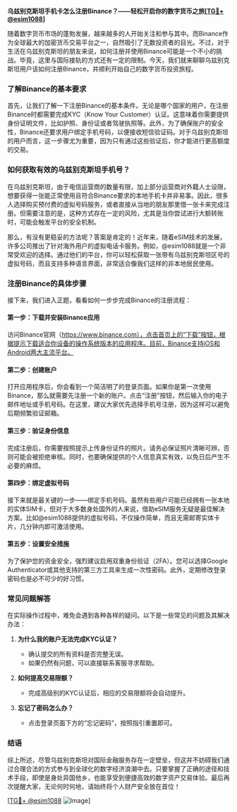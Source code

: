**乌兹别克斯坦手机卡怎么注册Binance？——轻松开启你的数字货币之旅[[TG💪+ @esim1088](https://t.me/s/esim1088)]**

随着数字货币市场的蓬勃发展，越来越多的人开始关注和参与其中。而Binance作为全球最大的加密货币交易平台之一，自然吸引了无数投资者的目光。不过，对于生活在乌兹别克斯坦的朋友来说，如何注册并使用Binance可能是一个不小的挑战。毕竟，这里与国际接轨的方式还有一定的限制。今天，我们就来聊聊乌兹别克斯坦用户该如何注册Binance，并顺利开始自己的数字货币投资旅程。

### 了解Binance的基本要求

首先，让我们了解一下注册Binance的基本条件。无论是哪个国家的用户，在注册Binance时都需要完成KYC（Know Your Customer）认证。这意味着你需要提供身份证明文件，比如护照、身份证或者驾驶执照等。此外，为了确保账户的安全性，Binance还要求用户绑定手机号码，以便接收短信验证码。对于乌兹别克斯坦的用户而言，这一步骤尤为重要，因为只有通过这些验证后，你才能进行更高额度的交易。

### 如何获取有效的乌兹别克斯坦手机号？

在乌兹别克斯坦，由于电信运营商的数量有限，加上部分运营商对外籍人士设限，想要获得一张能正常使用且符合Binance要求的本地手机卡并非易事。因此，很多人选择购买预付费的虚拟号码服务，或者直接从当地的朋友那里借一张卡来完成注册。但需要注意的是，这种方式存在一定的风险，尤其是当你尝试进行大额转账时，可能会触发平台的安全机制。

那么，有没有更稳妥的方法呢？答案是肯定的！近年来，随着eSIM技术的发展，许多公司推出了针对海外用户的虚拟电话卡服务。例如，@esim1088就是一个非常受欢迎的选择。通过他们的平台，你可以轻松获取一张带有乌兹别克斯坦区号的虚拟号码，而且支持多种语言界面，非常适合像我们这样的非本地居民使用。

### 注册Binance的具体步骤

接下来，我们进入正题，看看如何一步步完成Binance的注册流程：

#### 第一步：下载并安装Binance应用
访问Binance官网（https://www.binance.com），点击首页上的“下载”按钮，根据提示下载适合你设备的操作系统版本的应用程序。目前，Binance支持iOS和Android两大主流平台。

#### 第二步：创建账户
打开应用程序后，你会看到一个简洁明了的登录页面。如果你是第一次使用Binance，那么就需要先注册一个新的账户。点击“注册”按钮，然后输入你的电子邮件地址或手机号码。在这里，建议大家优先选择手机号注册，因为这样可以避免后期频繁验证邮箱。

#### 第三步：验证身份信息
完成注册后，你需要按照提示上传身份证件的照片。请务必保证照片清晰可辨，否则可能会被拒绝审核。同时，也要确保提供的个人信息真实有效，以免日后产生不必要的麻烦。

#### 第四步：绑定虚拟号码
接下来就是最关键的一步——绑定手机号码。虽然有些用户可能已经拥有一张本地的实体SIM卡，但对于大多数身处国外的人来说，借助eSIM服务无疑是最佳解决方案。比如@esim1088提供的虚拟号码，不仅操作简单，而且无需邮寄实体卡片，几分钟内即可激活使用。

#### 第五步：设置安全措施
为了保护您的资金安全，强烈建议启用双重身份验证（2FA）。您可以选择Google Authenticator或其他支持的第三方工具来生成一次性密码。此外，定期修改登录密码也是必不可少的好习惯。

### 常见问题解答

在实际操作过程中，难免会遇到各种各样的疑问。以下是一些常见的问题及其解决办法：

1. **为什么我的账户无法完成KYC认证？**
   - 确认提交的所有资料是否完整无误。
   - 如果仍然有问题，可以直接联系客服寻求帮助。

2. **如何提高交易限额？**
   - 完成高级别的KYC认证后，相应的交易限额将会自动提升。

3. **忘记了密码怎么办？**
   - 点击登录页面下方的“忘记密码”，按照指引重置即可。

### 结语

综上所述，尽管乌兹别克斯坦对国际金融服务存在一定壁垒，但这并不妨碍我们通过合理合法的方式参与到全球化的数字经济浪潮中去。只要掌握了正确的途径和技术手段，即使是身处异国他乡，也能享受到便捷高效的数字资产交易体验。最后再次提醒大家，无论何时何地，请始终将个人财产安全放在首位！

[[TG💪+ @esim1088](https://t.me/s/esim1088) ![Image](https://i.postimg.cc/4NQfJmqS/Snipaste-2025-05-13-00-14-12.png)]